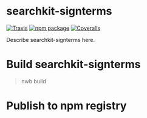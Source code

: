 # searchkit-signterms

[![Travis][build-badge]][build]
[![npm package][npm-badge]][npm]
[![Coveralls][coveralls-badge]][coveralls]

Describe searchkit-signterms here.

[build-badge]: https://img.shields.io/travis/user/repo/master.png?style=flat-square
[build]: https://travis-ci.org/user/repo

[npm-badge]: https://img.shields.io/npm/v/npm-package.png?style=flat-square
[npm]: https://www.npmjs.org/package/npm-package

[coveralls-badge]: https://img.shields.io/coveralls/user/repo/master.png?style=flat-square
[coveralls]: https://coveralls.io/github/user/repo


# Build searchkit-signterms

> nwb build

# Publish to npm registry

> 

